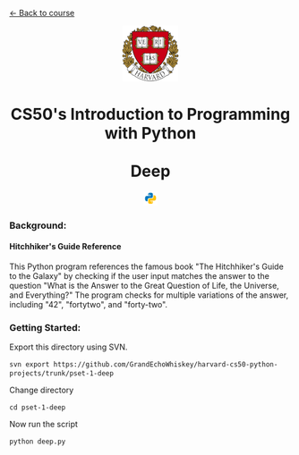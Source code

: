 [<- Back to course](../README.md)

<p align="center"><a href="https://cs50.harvard.edu/python/2022/">
  <img src="https://github.com/GrandEchoWhiskey/grandechowhiskey/blob/main/icons/course/harvard100.png" /><br>
</a></p>
<h1 align="center">CS50's Introduction to Programming with Python<br><br>Deep</h1>

<p align="center"><a href="#">
  <img src="https://github.com/GrandEchoWhiskey/grandechowhiskey/blob/main/icons/programming/python.png" />
</a></p>

### Background:
#### Hitchhiker's Guide Reference
This Python program references the famous book "The Hitchhiker's Guide to the Galaxy" by checking if the user input matches the answer to the question "What is the Answer to the Great Question of Life, the Universe, and Everything?" The program checks for multiple variations of the answer, including "42", "fortytwo", and "forty-two".

### Getting Started:
Export this directory using SVN.
```
svn export https://github.com/GrandEchoWhiskey/harvard-cs50-python-projects/trunk/pset-1-deep
```
Change directory
```
cd pset-1-deep
```
Now run the script
```
python deep.py
```

